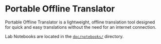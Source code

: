 # Portable Offline Translator

Portable Offline Translator is a lightweight, offline translation tool designed for quick and easy translations without the need for an internet connection. 

Lab Notebooks are located in the [`doc/notebooks/`](./doc/notebooks/) directory.
